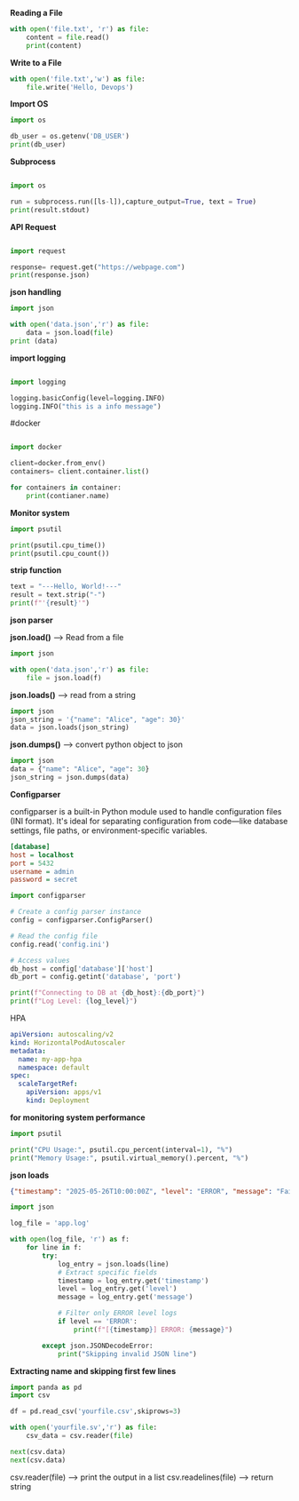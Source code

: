 **Reading a File**

```python
with open('file.txt', 'r') as file:
    content = file.read()
    print(content)
```

**Write to a File**

```python
with open('file.txt','w') as file:
    file.write('Hello, Devops')
```
**Import OS**

```python
import os

db_user = os.getenv('DB_USER')
print(db_user)
```
**Subprocess**

```python

import os

run = subprocess.run([ls-l]),capture_output=True, text = True)
print(result.stdout)
```
**API Request**

```python

import request

response= request.get("https://webpage.com")
print(response.json)
```

**json handling**

```python
import json 

with open('data.json','r') as file:
    data = json.load(file)
print (data)
```
**import logging**

```python

import logging

logging.basicConfig(level=logging.INFO)
logging.INFO("this is a info message")
```

#docker

```python

import docker

client=docker.from_env()
containers= client.container.list()

for containers in container:
    print(contianer.name)
```

**Monitor system**

```python
import psutil

print(psutil.cpu_time())
print(psutil.cpu_count())

```
**strip function**
```python
text = "---Hello, World!---"
result = text.strip("-")
print(f"'{result}'")
```

**json parser**

**json.load()**  --> Read from a file 

```python
import json

with open('data.json','r') as file:
    file = json.load(f)
```

**json.loads()** --> read from a string

```python
import json
json_string = '{"name": "Alice", "age": 30}'
data = json.loads(json_string)
```

**json.dumps()** --> convert python object to json

```python
import json
data = {"name": "Alice", "age": 30}
json_string = json.dumps(data)
```

**Configparser**

configparser is a built-in Python module used to handle configuration files (INI format). It's ideal for separating configuration from code—like database settings, file paths, or environment-specific variables.

```ini
[database]
host = localhost
port = 5432
username = admin
password = secret
```

```python
import configparser

# Create a config parser instance
config = configparser.ConfigParser()

# Read the config file
config.read('config.ini')

# Access values
db_host = config['database']['host']
db_port = config.getint('database', 'port')

print(f"Connecting to DB at {db_host}:{db_port}")
print(f"Log Level: {log_level}")
```
HPA

```yaml
apiVersion: autoscaling/v2
kind: HorizontalPodAutoscaler
metadata:
  name: my-app-hpa
  namespace: default
spec:
  scaleTargetRef:
    apiVersion: apps/v1
    kind: Deployment
```

**for monitoring system performance**

```python
import psutil

print("CPU Usage:", psutil.cpu_percent(interval=1), "%")
print("Memory Usage:", psutil.virtual_memory().percent, "%")
```

**json loads**

```json
{"timestamp": "2025-05-26T10:00:00Z", "level": "ERROR", "message": "Failed to connect", "user": "alice"}
```
```python
import json

log_file = 'app.log'

with open(log_file, 'r') as f:
    for line in f:
        try:
            log_entry = json.loads(line)
            # Extract specific fields
            timestamp = log_entry.get('timestamp')
            level = log_entry.get('level')
            message = log_entry.get('message')

            # Filter only ERROR level logs
            if level == 'ERROR':
                print(f"[{timestamp}] ERROR: {message}")

        except json.JSONDecodeError:
            print("Skipping invalid JSON line")
```

**Extracting name and skipping first few lines**

```python
import panda as pd
import csv

df = pd.read_csv('yourfile.csv',skiprows=3)

with open('yourfile.sv','r') as file:
    csv_data = csv.reader(file)

next(csv.data)
next(csv.data)

```
csv.reader(file) --> print the output in a list
csv.readelines(file) --> return string 










